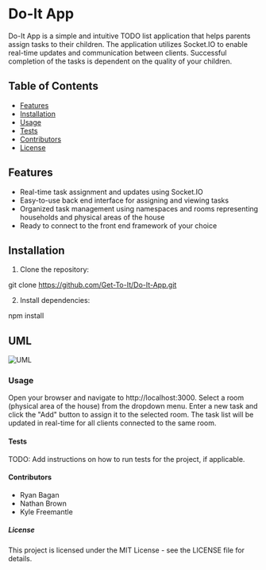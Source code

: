 # Do-It App

Do-It App is a simple and intuitive TODO list application that helps parents assign tasks to their children. The application utilizes Socket.IO to enable real-time updates and communication between clients.  Successful completion of the tasks is dependent on the quality of your children.


## Table of Contents

- [Features](#features)
- [Installation](#installation)
- [Usage](#usage)
- [Tests](#tests)
- [Contributors](#contributors)
- [License](#license)

## Features

- Real-time task assignment and updates using Socket.IO
- Easy-to-use back end interface for assigning and viewing tasks
- Organized task management using namespaces and rooms representing households and physical areas of the house
- Ready to connect to the front end framework of your choice

## Installation

1. Clone the repository:

git clone https://github.com/Get-To-It/Do-It-App.git

2. Install dependencies:

npm install

## UML

![UML](https://ryanbagan473965.invisionapp.com/freehand/-JsYWQMMfW?dsid_h=453d83f8474c0e742fb196b674417abb752a69bfc23845cbfa980c76b69ee9d2&uid_h=8763c6b09f43b58516c3116e2c7eef7892fc1b56a5800102d0af6ab36eb6446c)

### Usage

Open your browser and navigate to http://localhost:3000.
Select a room (physical area of the house) from the dropdown menu.
Enter a new task and click the "Add" button to assign it to the selected room.
The task list will be updated in real-time for all clients connected to the same room.

#### Tests

TODO: Add instructions on how to run tests for the project, if applicable.

#### Contributors

- Ryan Bagan
- Nathan Brown
- Kyle Freemantle

##### License

This project is licensed under the MIT License - see the LICENSE file for details.